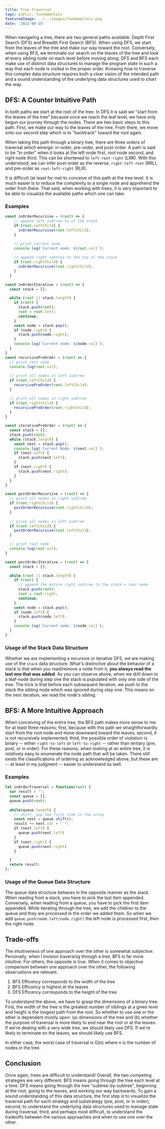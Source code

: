 ```yaml
---
title: Tree Traversal
tags: public, fundamentals
featuredImage: ../../images/fundamentals.png
date: '2022-08-19'
---
```


When navigating a tree, there are two general paths available: Depth First Search (DFS) and Breadth First Search (BFS). When using DFS, we start from the leaves of the tree and make our way toward the root. Conversely, when using BFS, we terminate our search on the leaves of the tree and look at every sibling node on each level before moving along. DFS and BFS each make use of distinct data structures to manage the program state in such a way that each node is visited in the proper order. Knowing how to traverse this complex data structure requires both a clear vision of the intended path and a sound understanding of the underlying data structures used to chart the way.

## DFS: A Counter Intuitive Path
In both paths we start at the root of the tree. In DFS it is said we "start from the leaves of the tree" because once we reach the leaf level, we have only begun our journey through the nodes. There are two basic steps to this path. First, we make our way to the leaves of the tree. From there, we move onto our second step which is to "backtrack" toward the root again.

When taking this path through a binary tree, there are three orders of traversal which emerge: in-order, pre-order, and post-order. A path is said to be "in order" when it looks at the left node first, root node second, and right node third. This can be shortened to `left-root-right` (LRR). With this understood, we can infer post-order as the reverse, `right-left-root` (RRL), and pre-order as `root-left-right` (RLR).

It is difficult (at least for me) to conceive of this path at the tree level. It is much easier is to reduce the complexity to a single node and apprehend the order from there. That said, when working with trees, it is very important to be able to visualize the available paths which one can take.

### Examples
```javascript
const inOrderRecursive = (root) => {
    // append left subtree to of the stack 
    if (root.leftChild) {
      inOrderRecursive(root.leftChild);
    }

    // print current node
    console.log(`Current node: ${root.val}`);
    
    // append right subtree to the top of the stack 
    if (root.rightChild) {
      inOrderRecursive(root.rightChild);
    }
  }

const inOrderIterative = (root) => {
  const stack = [];

  while (root || stack.length) {
    if (root) {
      stack.push(root);
      root = root.left;
      continue;
    }
    const node = stack.pop();
    if (node.right) {
      stack.push(node.right);
    }
    console.log(`Current node: ${node.val}`);
  }
}
const recursivePreOrder = (root) => {
  // print root node
  console.log(root.val);
  
  // print all nodes in left subtree 
  if (root.leftChild) {
    recursivePreOrder(root.leftChild);
  }

  // print all nodes in right subtree
  if (root.rightChild) {
    recursivePreOrder(root.rightChild);
  }
}

const iterativePreOrder = (root) => {
  const stack = [];
  stack.push(root);
  while (stack.length) {
    const next = stack.pop();
    console.log(`Current Node: ${next.val}`);
    if (next.left) {
      stack.push(next.left);
    }
    if (next.right) {
      stack.push(next.right);
    }
  }
}

const postOrderRecursive = (root) => {
  // print all nodes in right subtree
  if (root.rightChild) {
    postOrderRecursive(root.rightChild);
  }
  
  // print all nodes in left subtree 
  if (root.leftChild) {
    postOrderRecursive(root.leftChild);
  }

  // print root node
  console.log(root.val);
}

const postOrderIterative = (root) => {
  const stack = [];

  while (root || stack.length) {
    if (root) {
      // append the entire right subtree to the stack + root node
      stack.push(root);
      root = root.right;
      continue;
    }
    const node = stack.pop();
    if (node.left) {
      stack.push(node.left);
    }
    console.log(`Current node: ${node.val}`);
  }
}
```

### Usage of the Stack Data Structure
Whether we are implementing a recursive or iterative DFS, we are making use of the `stack` data structure. What's distinctive about the behavior of a stack is that when you read/remove a node from it, **you always read the last one that was added**. As you can observe above, when we drill down to a leaf-node during step one the stack is populated with only one side of the tree. The trick is that before each subsequent iteration, we push to the stack the sibling node which was ignored during step one. This means on the next iteration, we read the node's sibling.

## BFS: A More Intuitive Approach
When conceiving of the entire tree, the BFS path makes more sense to me for at least three reasons; first, because with this path we straightforwardly start from the root node and move downward toward the leaves; second, it is not recursively implemented; third, the possible order of visitation is binary -- either `right-to-left` or `left-to-right` -- rather than tertiary (pre, post, or in order). For these reasons, when looking at an entire tree, it is relatively easy to enumerate the node path that will be taken. There still exists the classifications of ordering as acknowledged above, but these are -- at least in my judgment -- easier to understand as well.

### Examples
```javascript
let inOrderTraversal = function(root) {
  var result = ""; 
  const queue = [];
  queue.push(root);
  
  while(queue.length) {
    // shift, pop the first item in the array
    const next = queue.shift();
    result += next.val + " ";
    if (next.left) {
      queue.push(next.left)
    }
    if (next.right) {
      queue.push(next.right)
    }

  }
  return result;
};
```
### Usage of the Queue Data Structure
The queue data structure behaves in the opposite manner as the stack. When reading from a stack, you have to pick the last item appended. Conversely, when reading from a queue, you have to pick the first item appended. While iterating through the tree, we add the children to the queue and they are processed in the order we added them. So when we add `queue.push(node.left/node.right)` the left node is processed first, then the right node.

## Trade-offs
The intuitiveness of one approach over the other is somewhat subjective. Personally, when I invision traversing through a tree, BFS is far more intuitive. For others, the opposite is true. When it comes to objective comparison between one approach over the other, the following observations are relevant.

1. BFS Efficency corresponds to the width of the tree
2. BFS Efficency is highest at the leaves 
3. DFS Efficency corresponds to the height of the tree

To understand the above, we have to grasp the dimensions of a binary tree. First, the width of the tree is the greatest number of siblings at a given level and height is the longest path from the root. So whether to 
use one or the other is dependent mostly upon: (a) dimensions of the tree and (b) whether the purpose of traversal is more likely to end near the root or at the leaves. If we're dealing with a very wide tree, we should likely use DFS. If we're likely to terminate on the leaves, we should likely use BFS.

In either case, the worst case of traversal is O(n) where n is the number of nodes in the tree.

## Conclusion
Once again, trees are difficult to understand! Overall, the two competing strategies are very different. BFS means going through the tree each level at a time. DFS means going through the tree "subtree-by-subtree", beginning at the root, going to the leaves, and working our way backwards. To gain a sound understanding of this data structure, the first step is to visualize the traversal path for each strategy and substrategy (pre, post, or in order); second, to understand the underlying data structures used to manage state during traversal; third, and perhaps most difficult, to understand the tradeoffs between the various approaches and when to use one over the other.